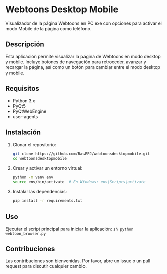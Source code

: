 # Webtoons Desktop Mobile

Visualizador de la página Webtoons en PC exe con opciones para activar el modo Mobile de la página como teléfono.

## Descripción

Esta aplicación permite visualizar la página de Webtoons en modo desktop y mobile. Incluye botones de navegación para retroceder, avanzar y recargar la página, así como un botón para cambiar entre el modo desktop y mobile.

## Requisitos

- Python 3.x
- PyQt5
- PyQtWebEngine
- user-agents

## Instalación

1. Clonar el repositorio:
    ```sh
    git clone https://github.com/BasEPJ/webtoonsdesktopmobile.git
    cd webtoonsdesktopmobile
    ```

2. Crear y activar un entorno virtual:
    ```sh
    python -m venv env
    source env/bin/activate  # En Windows: env\Scripts\activate
    ```

3. Instalar las dependencias:
    ```sh
    pip install -r requirements.txt
    ```

## Uso

Ejecutar el script principal para iniciar la aplicación:
    ```sh
    python webtoon_browser.py
    ```

## Contribuciones

Las contribuciones son bienvenidas. Por favor, abre un issue o un pull request para discutir cualquier cambio.


